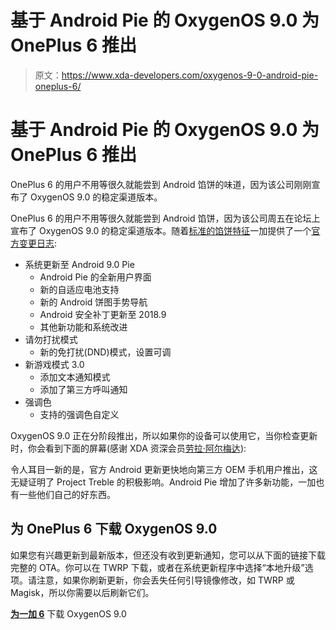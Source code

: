 # 基于 Android Pie 的 OxygenOS 9.0 为 OnePlus 6 推出

> 原文：<https://www.xda-developers.com/oxygenos-9-0-android-pie-oneplus-6/>

# 基于 Android Pie 的 OxygenOS 9.0 为 OnePlus 6 推出

OnePlus 6 的用户不用等很久就能尝到 Android 馅饼的味道，因为该公司刚刚宣布了 OxygenOS 9.0 的稳定渠道版本。

OnePlus 6 的用户不用等很久就能尝到 Android 馅饼，因为该公司周五在论坛上宣布了 OxygenOS 9.0 的稳定渠道版本。随着[标准的馅饼特征](https://www.xda-developers.com/android-pie-android-9-port-custom-roms/)一加提供了一个[官方变更日志](https://forums.oneplus.com/threads/oxygenos-9-0-for-the-oneplus-6.909533/):

*   系统更新至 Android 9.0 Pie
    *   Android Pie 的全新用户界面
    *   新的自适应电池支持
    *   新的 Android 饼图手势导航
    *   Android 安全补丁更新至 2018.9
    *   其他新功能和系统改进
*   请勿打扰模式
    *   新的免打扰(DND)模式，设置可调
*   新游戏模式 3.0
    *   添加文本通知模式
    *   添加了第三方呼叫通知
*   强调色
    *   支持的强调色自定义

OxygenOS 9.0 正在分阶段推出，所以如果你的设备可以使用它，当你检查更新时，你会看到下面的屏幕(感谢 XDA 资深会员[劳拉·阿尔梅达](https://forum.xda-developers.com/member.php?u=5331708)):

令人耳目一新的是，官方 Android 更新更快地向第三方 OEM 手机用户推出，这无疑证明了 Project Treble 的积极影响。Android Pie 增加了许多新功能，一加也有一些他们自己的好东西。

## 为 OnePlus 6 下载 OxygenOS 9.0

如果您有兴趣更新到最新版本，但还没有收到更新通知，您可以从下面的链接下载完整的 OTA。你可以在 TWRP 下载，或者在系统更新程序中选择“本地升级”选项。请注意，如果你刷新更新，你会丢失任何引导镜像修改，如 TWRP 或 Magisk，所以你需要以后刷新它们。

[**为一加 6**](https://otafsg.h2os.com/patch/amazone2/GLO/OnePlus6Oxygen/OnePlus6Oxygen_22.O.25_GLO_025_1809150101/OnePlus6Oxygen_22_OTA_025_all_1809150101_35981ba3cecc19e.zip) 下载 OxygenOS 9.0